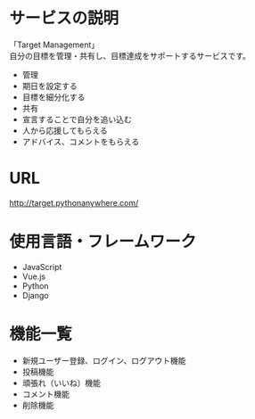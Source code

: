 # サービスの説明
「Target Management」  
自分の目標を管理・共有し、目標達成をサポートするサービスです。
- 管理  
 - 期日を設定する
 - 目標を細分化する  
- 共有
 - 宣言することで自分を追い込む  
 - 人から応援してもらえる  
 - アドバイス、コメントをもらえる

# URL
http://target.pythonanywhere.com/

# 使用言語・フレームワーク
- JavaScript
- Vue.js  
- Python  
- Django

# 機能一覧
- 新規ユーザー登録、ログイン、ログアウト機能
- 投稿機能
- 頑張れ（いいね）機能
- コメント機能
- 削除機能
